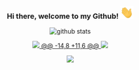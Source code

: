 <div align="center">

  ### Hi there, welcome to my Github! <img src="https://github.com/ABSphreak/ABSphreak/blob/master/gifs/Hi.gif" width="30px">

  ![github stats](https://github-readme-stats.vercel.app/api?username=npankov&show_icons=true)

</div>  
<div align="center">
   <a href="https://npankov.github.io/">
    <img src="https://img.shields.io/badge/web-cv-red">
@@ -14,8 +11,6 @@
   <a href="https://www.linkedin.com/in/pankof/">
    <img src="https://img.shields.io/badge/linkedin-pankof-red">
   </a>

   ![](https://visitor-badge.glitch.me/badge?page_id=npankov.npankov)
</div>
